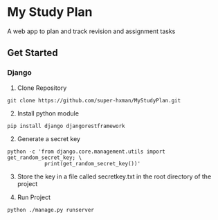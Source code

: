 # My Study Plan

A web app to plan and track revision and assignment tasks

## Get Started

### Django
1. Clone Repository
``` 
git clone https://github.com/super-hxman/MyStudyPlan.git
```
2. Install python module
```
pip install django djangorestframework
```
2. Generate a secret key
```
python -c 'from django.core.management.utils import get_random_secret_key; \
            print(get_random_secret_key())'
```
3. Store the key in a file called secretkey.txt in the root directory of the project

4. Run Project
```
python ./manage.py runserver
```